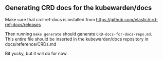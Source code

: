## Generating CRD docs for the kubewarden/docs

Make sure that crd-ref-docs is installed from
https://github.com/elastic/crd-ref-docs/releases

Then running `make generate` should generate `CRD-docs-for-docs-repo.md`.
This entire file should be inserted in the kubewarden/docs repository in docs/reference/CRDs.md

Bit yucky, but it will do for now.
